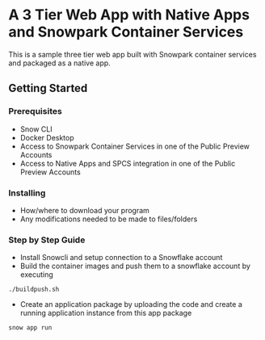 # A 3 Tier Web App with Native Apps and Snowpark Container Services

This is a sample three tier web app built with Snowpark container services and packaged as a native app.

## Getting Started

### Prerequisites

* Snow CLI
* Docker Desktop
* Access to Snowpark Container Services in one of the Public Preview Accounts
* Access to Native Apps and SPCS integration in one of the Public Preview Accounts

### Installing

* How/where to download your program
* Any modifications needed to be made to files/folders

### Step by Step Guide

* Install Snowcli and setup connection to a Snowflake account
* Build the container images and push them to a snowflake account by executing
```
./buildpush.sh
```
* Create an application package by uploading the code and create a running application instance from this app package
```
snow app run
```
